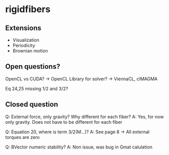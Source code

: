 rigidfibers
===========

Extensions
----------
- Visualization
- Periodicity
- Brownian motion

Open questions?
---------------

OpenCL vs CUDA? -> OpenCL
Library for solver? -> ViennaCL, clMAGMA

Eq 24,25 missing 1/2 and 3/2?




Closed question
---------------
Q: External force, only gravity? Why different for each fiber?
A: Yes, for now only gravity. Does not have to be different for each fiber

Q: Equation 20, where is term 3/2(M...)?
A: See page 8 -> All external torques are zero

Q: BVector numeric stability?
A: Non issue, was bug in Gmat calulation
